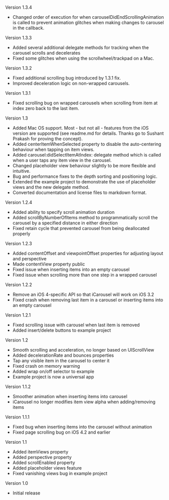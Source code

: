 Version 1.3.4

- Changed order of execution for when carouselDidEndScrollingAnimation is called to prevent animation glitches when making changes to carousel in the callback.

Version 1.3.3

- Added several additional delegate methods for tracking when the carousel scrolls and decelerates
- Fixed some glitches when using the scrollwheel/trackpad on a Mac.

Version 1.3.2

- Fixed additional scrolling bug introduced by 1.3.1 fix.
- Improved deceleration logic on non-wrapped carousels.

Version 1.3.1

- Fixed scrolling bug on wrapped carousels when scrolling from item at index zero back to the last item.

Version 1.3

- Added Mac OS support. Most - but not all - features from the iOS version are supported (see readme.md for details. Thanks go to Sushant Prakash for proving the concept).
- Added centerItemWhenSelected property to disable the auto-centering behaviour when tapping on item views.
- Added carousel:didSelectItemAtIndex: delegate method which is called when a user taps any item view in the carousel.
- Changed placeholder view behaviour slightly to be more flexible and intuitive.
- Bug and performance fixes to the depth sorting and positioning logic.
- Extended the example project to demonstrate the use of placeholder views and the new delegate method.
- Converted documentation and license files to markdown format.

Version 1.2.4

- Added ability to specify scroll animation duration
- Added scrollByNumberOfItems method to programmatically scroll the carousel by a specified distance in either direction
- Fixed retain cycle that prevented carousel from being deallocated properly

Version 1.2.3

- Added contentOffset and viewpointOffset properties for adjusting layout and perspective
- Made contentView property public
- Fixed issue when inserting items into an empty carousel
- Fixed issue when scrolling more than one step in a wrapped carousel 

Version 1.2.2

- Remove an iOS 4-specific API so that iCarousel will work on iOS 3.2
- Fixed crash when removing last item in a carousel or inserting items into an empty carousel

Version 1.2.1

- Fixed scrolling issue with carousel when last item is removed
- Added insert/delete buttons to example project

Version 1.2

- Smooth scrolling and acceleration, no longer based on UIScrollView
- Added decelerationRate and bounces properties
- Tap any visible item in the carousel to center it
- Fixed crash on memory warning
- Added wrap on/off selector to example
- Example project is now a universal app

Version 1.1.2

- Smoother animation when inserting items into carousel
- iCarousel no longer modifies item view alpha when adding/removing items

Version 1.1.1

- Fixed bug when inserting items into the carousel without animation
- Fixed page scrolling bug on iOS 4.2 and earlier

Version 1.1

- Added itemViews property
- Added perspective property
- Added scrollEnabled property
- Added placeholder views feature
- Fixed vanishing views bug in example project

Version 1.0

- Initial release